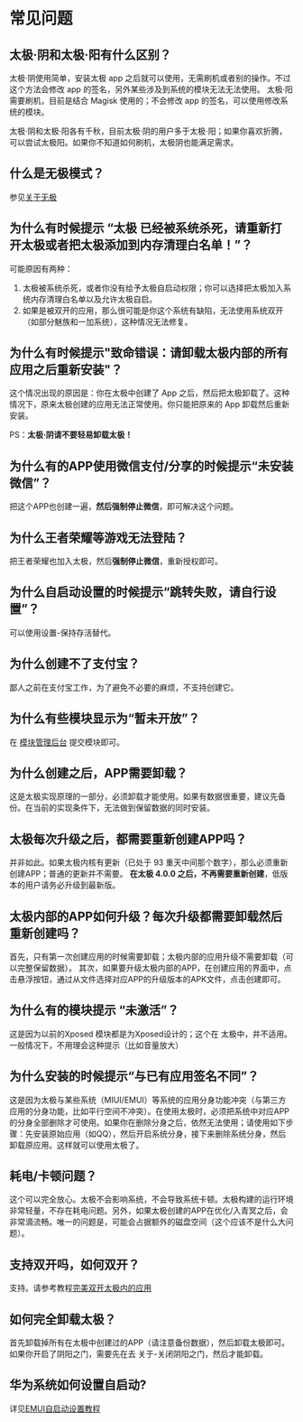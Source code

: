 # 常见问题



## 太极·阴和太极·阳有什么区别？

太极·阴使用简单，安装太极 app 之后就可以使用，无需刷机或者别的操作。不过这个方法会修改 app 的签名，另外某些涉及到系统的模块无法无法使用。
太极·阳需要刷机，目前是结合 Magisk 使用的；不会修改 app 的签名，可以使用修改系统的模块。

太极·阴和太极·阳各有千秋，目前太极·阴的用户多于太极·阳；如果你喜欢折腾，可以尝试太极阳。如果你不知道如何刷机，太极阴也能满足需求。

## 什么是无极模式？

参见[关于无极](zh-cn/wuji.md)

## 为什么有时候提示 “太极 已经被系统杀死，请重新打开太极或者把太极添加到内存清理白名单！”？

可能原因有两种：

1. 太极被系统杀死，或者你没有给予太极自启动权限；你可以选择把太极加入系统内存清理白名单以及允许太极自启。
2. 如果是被双开的应用，那么很可能是你这个系统有缺陷，无法使用系统双开（如部分魅族和一加系统），这种情况无法修复。

## 为什么有时候提示"致命错误：请卸载太极内部的所有应用之后重新安装"？

这个情况出现的原因是：你在太极中创建了 App 之后，然后把太极卸载了。这种情况下，原来太极创建的应用无法正常使用。你只能把原来的 App 卸载然后重新安装。

PS：**太极·阴请不要轻易卸载太极！**

## 为什么有的APP使用微信支付/分享的时候提示“未安装微信”？

把这个APP也创建一遍，**然后强制停止微信**，即可解决这个问题。

## 为什么王者荣耀等游戏无法登陆？

把王者荣耀也加入太极，然后**强制停止微信**，重新授权即可。

## 为什么自启动设置的时候提示“跳转失败，请自行设置”？

可以使用设置-保持存活替代。

## 为什么创建不了支付宝？

鄙人之前在支付宝工作，为了避免不必要的麻烦，不支持创建它。

## 为什么有些模块显示为“暂未开放”？

在 [模块管理后台](http://admin.taichi.cool) 提交模块即可。

## 为什么创建之后，APP需要卸载？

这是太极实现原理的一部分，必须卸载才能使用。如果有数据很重要，建议先备份。在当前的实现条件下，无法做到保留数据的同时安装。

## 太极每次升级之后，都需要重新创建APP吗？

并非如此。如果太极内核有更新（已处于 93 重天中间那个数字），那么必须重新创建APP；普通的更新并不需要。
**在太极 4.0.0 之后，不再需要重新创建**，低版本的用户请务必升级到最新版。 

## 太极内部的APP如何升级？每次升级都需要卸载然后重新创建吗？

首先，只有第一次创建应用的时候需要卸载；太极内部的应用升级不需要卸载（可以完整保留数据）。
其次，如果要升级太极内部的APP，在创建应用的界面中，点击悬浮按钮，通过从文件选择对应APP的升级版本的APK文件，点击创建即可。

## 为什么有的模块提示 “未激活”？

这是因为以前的Xposed 模块都是为Xposed设计的；这个在 太极中，并不适用。一般情况下，不用理会这种提示（比如音量放大）

## 为什么安装的时候提示“与已有应用签名不同”？

这是因为太极与某些系统（MIUI/EMUI）等系统的应用分身功能冲突（与第三方应用的分身功能，比如平行空间不冲突）。在使用太极时，必须把系统中对应APP的分身全部删除才可使用。如果你在删除分身之后，依然无法使用；请使用如下步骤：先安装原始应用（如QQ），然后开启系统分身，接下来删除系统分身，然后卸载原应用。这样就可以使用太极了。

## 耗电/卡顿问题？

这个可以完全放心。太极不会影响系统，不会导致系统卡顿。太极构建的运行环境非常轻量，不存在耗电问题。另外，如果太极创建的APP在优化/入青冥之后，会非常滴流畅。唯一的问题是，可能会占据额外的磁盘空间（这个应该不是什么大问题）。

## 支持双开吗，如何双开？

支持。请参考教程[完美双开太极内的应用](https://mp.weixin.qq.com/s?__biz=MjM5Njg5ODU2NA==&mid=2257498282&idx=1&sn=35acc4c6ead17fbc3a84409dfdaea8cc&chksm=a59822c192efabd725acbcd1f82a5062e28543b539a4e41c53934182571d0177e17de3a1cced&token=1211739544&lang=zh_CN#rd)

## 如何完全卸载太极？

首先卸载掉所有在太极中创建过的APP（请注意备份数据），然后卸载太极即可。
如果你开启了阴阳之门，需要先在去  关于-关闭阴阳之门，然后才能卸载。

## 华为系统如何设置自启动?

详见[EMUI自启动设置教程](zh-cn/auto-start-for-emui.md)